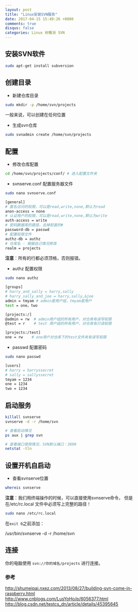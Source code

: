 ```yaml
---
layout: post
title: "Linux安装SVN服务"
date: 2017-04-15 15:49:26 +0800
comments: true
disqus: false
categories: Linux 树莓派 SVN
---
```


## 安装SVN软件

``` sh
sudo apt-get install subversion
```

## 创建目录

* 新建仓库目录
<!--more-->
``` sh
sudo mkdir -p /home/svn/projects
```
一般来说，可以创建在任何位置

* 生成svn仓库

``` sh
sudo svnadmin create /home/svn/projects
```

## 配置
* 修改仓库配置

``` sh
cd /home/svn/projects/conf/ # 进入配置文件夹
```

* svnserve.conf 配置服务器文件

``` sh
sudo nano svnserve.conf
```

``` sh
[general]
# 匿名访问的权限，可以是read,write,none,默认为read
anon-access = none
# 认证用户的权限，可以是read,write,none,默认为write
auth-access = write
# 密码数据库的路径，去掉前面的#
password-db = passwd
# 配置权限文件
authz-db = authz
# 仓库名 - 根据自己情况修改
realm = projects
```
**注意**：所有的行都必须顶格，否则报错。 

* authz 配置权限

``` sh
sudo nano authz
```

``` sh
[groups] 
# harry_and_sally = harry,sally
# harry_sally_and_joe = harry,sally,&joe
admin = tmyam # admin是用户组，tmyam是用户
test = one，two

[projects:/]
@admin = rw  # admin用户组的所有用户，对仓库有读写权限
@test = r    # test 用户组的所有用户，对仓库有只读权限

[projects:/test]
one = rw    # one用户对仓库下的test文件夹有读写权限

```

* passwd 配置密码

``` sh
sudo nano passwd
```

``` sh
[users]
# harry = harryssecret
# sally = sallyssecret
tmyam = 1234
one = 1234
two = 1234
```

## 启动服务

``` sh
killall svnserve
svnserve -d -r /home/svn
```

``` sh
# 查看启动情况
ps aux | grep svn

# 查看端口使用情况，SVN默认端口：3690
netstat -tln
```
## 设置开机自启动

* 查看svnserve位置

``` sh
whereis svnserve
```
**注意**：我们用终端操作的时候，可以直接使用svnserve命令，
但是在/etc/rc.local 文件中必须写上完整的路径！

``` sh
sudo nano /etc/rc.local
```
在`exit 0`之前添加：

>
/usr/bin/svnserve -d -r /home/svn

## 连接
你的电脑使用 `svn://你的域名/projects` 进行连接。


### 参考
<http://shumeipai.nxez.com/2013/08/27/building-svn-come-in-raspberry.html>   
<http://www.cnblogs.com/LusYoHo/p/6056377.html>   
<http://blog.csdn.net/testcs_dn/article/details/45395645>



